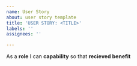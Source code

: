 ```yaml
---
name: User Story
about: user story template
title: 'USER STORY: <TITLE>'
labels: ''
assignees: ''

---
```


As a **role** I can **capability** so that **recieved benefit**
